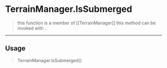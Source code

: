 # TerrainManager.IsSubmerged
> this function is a member of [[TerrainManager]]
> this method can be invoked with `.`
-----
## Usage
> TerrainManager.IsSubmerged()
